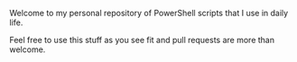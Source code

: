Welcome to my personal repository of PowerShell scripts that I use in daily life.

Feel free to use this stuff as you see fit and pull requests are more than welcome.
